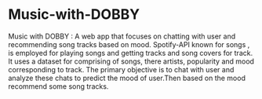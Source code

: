 # Music-with-DOBBY
 Music with DOBBY : A web app that focuses on chatting with user and recommending song tracks based on mood.
 Spotify-API known for songs , is employed for playing songs and getting tracks and song covers for track.
 It uses a dataset for comprising of songs, there artists, popularity and mood corresponding to track.
 The primary objective is to chat with user and analyze these chats to predict the mood of user.Then based on the mood recommend some song tracks.
 
